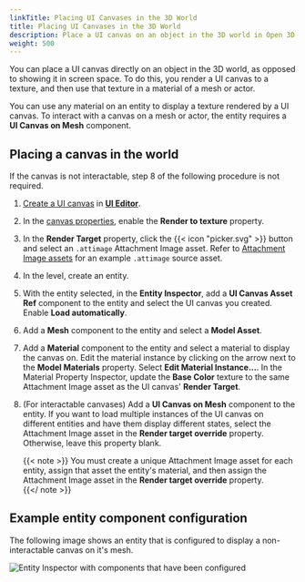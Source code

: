 ```yaml
---
linkTitle: Placing UI Canvases in the 3D World
title: Placing UI Canvases in the 3D World
description: Place a UI canvas on an object in the 3D world in Open 3D Engine (O3DE).
weight: 500
---
```


You can place a UI canvas directly on an object in the 3D world, as opposed to showing it in screen space. To do this, you render a UI canvas to a texture, and then use that texture in a material of a mesh or actor.

You can use any material on an entity to display a texture rendered by a UI canvas. To interact with a canvas on a mesh or actor, the entity requires a **UI Canvas on Mesh** component.

## Placing a canvas in the world

If the canvas is not interactable, step 8 of the following procedure is not required.

1. [Create a UI canvas](/docs/user-guide/interactivity/user-interface/canvases) in [**UI Editor**](http://localhost:1313/docs/user-guide/interactivity/user-interface/editor/). 

1. In the [canvas properties](/docs/user-guide/interactivity/user-interface/canvases/canvas-properties), enable the **Render to texture** property.  

1. In the **Render Target** property, click the {{< icon "picker.svg" >}} button and select an `.attimage` Attachment Image asset.  Refer to [Attachment Image assets](/docs/user-guide/interactivity/user-interface/canvases/canvas-properties/#attachment-image-assets) for an example `.attimage` source asset.

1. In the level, create an entity.

1. With the entity selected, in the **Entity Inspector**, add a **UI Canvas Asset Ref** component to the entity and select the UI canvas you created. Enable **Load automatically**.

1. Add a **Mesh** component to the entity and select a **Model Asset**.

1. Add a **Material** component to the entity and select a material to display the canvas on. Edit the material instance by clicking on the arrow next to the **Model Materials** property. Select **Edit Material Instance...**. In the Material Property Inspector, update the **Base Color** texture to the same Attachment Image asset as the UI canvas' **Render Target**.

1. (For interactable canvases) Add a **UI Canvas on Mesh** component to the entity. If you want to load multiple instances of the UI canvas on different entities and have them display different states, select the Attachment Image asset in the **Render target override** property. Otherwise, leave this property blank.

    {{< note >}}
You must create a unique Attachment Image asset for each entity, assign that asset the entity's material, and then assign the Attachment Image asset in the **Render target override** property.  
{{</ note >}}

## Example entity component configuration

The following image shows an entity that is configured to display a non-interactable canvas on it's mesh.

![Entity Inspector with components that have been configured](/images/user-guide/interactivity/user-interface/canvases/ui-editor-placing-canvases-3d.png)
